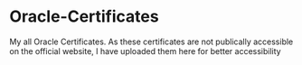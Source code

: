# Oracle-Certificates

My all Oracle Certificates. As these certificates are not publically accessible on the official website, I have uploaded them here for better accessibility
